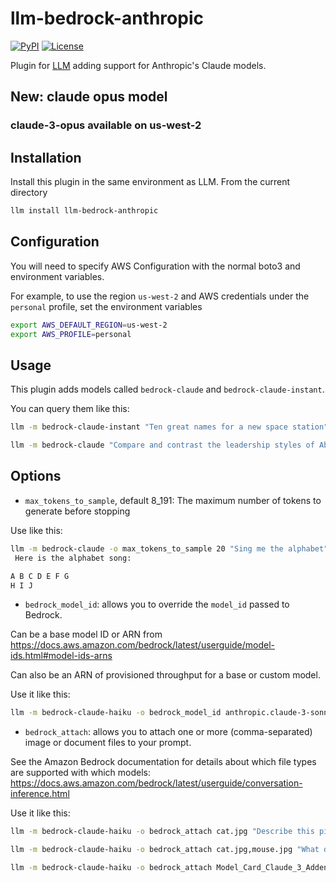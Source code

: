 # llm-bedrock-anthropic

[![PyPI](https://img.shields.io/pypi/v/llm-bedrock-anthropic.svg)](https://pypi.org/project/llm-bedrock-anthropic/)
[![License](https://img.shields.io/badge/license-Apache%202.0-blue.svg)](https://github.com/sblakey/llm-bedrock-anthropic/blob/main/LICENSE)

Plugin for [LLM](https://llm.datasette.io/) adding support for Anthropic's Claude models.

## New: claude opus model 
### claude-3-opus available on us-west-2

## Installation

Install this plugin in the same environment as LLM. From the current directory
```bash
llm install llm-bedrock-anthropic
```
## Configuration

You will need to specify AWS Configuration with the normal boto3 and environment variables.

For example, to use the region `us-west-2` and AWS credentials under the `personal` profile, set the environment variables

```bash
export AWS_DEFAULT_REGION=us-west-2
export AWS_PROFILE=personal
```

## Usage

This plugin adds models called `bedrock-claude` and `bedrock-claude-instant`.

You can query them like this:

```bash
llm -m bedrock-claude-instant "Ten great names for a new space station"
```

```bash
llm -m bedrock-claude "Compare and contrast the leadership styles of Abraham Lincoln and Boris Johnson."
```

## Options

- `max_tokens_to_sample`, default 8_191: The maximum number of tokens to generate before stopping

Use like this:
```bash
llm -m bedrock-claude -o max_tokens_to_sample 20 "Sing me the alphabet"
 Here is the alphabet song:

A B C D E F G
H I J
```

- `bedrock_model_id`: allows you to override the `model_id` passed to Bedrock.

Can be a base model ID or ARN from https://docs.aws.amazon.com/bedrock/latest/userguide/model-ids.html#model-ids-arns

Can also be an ARN of provisioned throughput for a base or custom model.

Use it like this:
```bash
llm -m bedrock-claude-haiku -o bedrock_model_id anthropic.claude-3-sonnet-20240229-v1:0 "Remind me how to post a new version to PyPI"
```
- `bedrock_attach`: allows you to attach one or more (comma-separated) image or document files to your prompt.

See the Amazon Bedrock documentation for details about which file types are supported with which models: https://docs.aws.amazon.com/bedrock/latest/userguide/conversation-inference.html

Use it like this:
```bash
llm -m bedrock-claude-haiku -o bedrock_attach cat.jpg "Describe this picture."
```
```bash
llm -m bedrock-claude-haiku -o bedrock_attach cat.jpg,mouse.jpg "What do these animals have in common?"
```
```bash
llm -m bedrock-claude-haiku -o bedrock_attach Model_Card_Claude_3_Addendum.pdf "Summarize this document."
```
